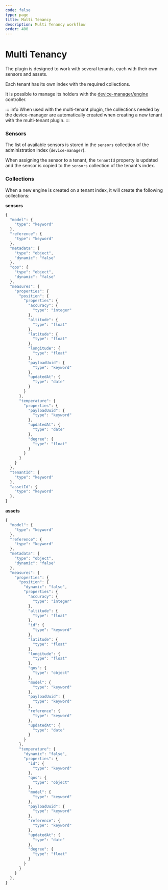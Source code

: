 ```yaml
---
code: false
type: page
title: Multi Tenancy
description: Multi Tenancy workflow
order: 400
---
```


# Multi Tenancy

The plugin is designed to work with several tenants, each with their own sensors and assets.

Each tenant has its own index with the required collections.

It is possible to manage its holders with the [device-manager/engine](/kuzzle-iot-platform/device-manager/1/controllers/engine) controller.

::: info
When used with the multi-tenant plugin, the collections needed by the device-manager are automatically created when creating a new tenant with the multi-tenant plugin.
:::

### Sensors

The list of available sensors is stored in the `sensors` collection of the administration index (`device-manager`).

When assigning the sensor to a tenant, the `tenantId` property is updated and the sensor is copied to the `sensors` collection of the tenant's index.

### Collections

When a new engine is created on a tenant index, it will create the following collections:

**sensors**

```js
{
  "model": {
    "type": "keyword"
  },
  "reference": {
    "type": "keyword"
  },
  "metadata": {
    "type": "object",
    "dynamic": "false"
  },
  "qos": {
    "type": "object",
    "dynamic": "false"
  },
  "measures": {
    "properties": {
      "position": {
        "properties": {
          "accuracy": {
            "type": "integer"
          },
          "altitude": {
            "type": "float"
          },
          "latitude": {
            "type": "float"
          },
          "longitude": {
            "type": "float"
          },
          "payloadUuid": {
            "type": "keyword"
          },
          "updatedAt": {
            "type": "date"
          }
        }
      },
      "temperature": {
        "properties": {
          "payloadUuid": {
            "type": "keyword"
          },
          "updatedAt": {
            "type": "date"
          },
          "degree": {
            "type": "float"
          }
        }
      }
    }
  },
  "tenantId": {
    "type": "keyword"
  },
  "assetId": {
    "type": "keyword"
  },
}
```

**assets**

```js
{  
  "model": {
    "type": "keyword"
  },
  "reference": {
    "type": "keyword"
  },
  "metadata": {
    "type": "object",
    "dynamic": "false"
  },
  "measures": {
    "properties": {
      "position": {
        "dynamic": "false",
        "properties": {
          "accuracy": {
            "type": "integer"
          },
          "altitude": {
            "type": "float"
          },
          "id": {
            "type": "keyword"
          },
          "latitude": {
            "type": "float"
          },
          "longitude": {
            "type": "float"
          },
          "qos": {
            "type": "object"
          },
          "model": {
            "type": "keyword"
          },
          "payloadUuid": {
            "type": "keyword"
          },
          "reference": {
            "type": "keyword"
          },
          "updatedAt": {
            "type": "date"
          }
        }
      },
      "temperature": {
        "dynamic": "false",
        "properties": {
          "id": {
            "type": "keyword"
          },
          "qos": {
            "type": "object"
          },
          "model": {
            "type": "keyword"
          },
          "payloadUuid": {
            "type": "keyword"
          },
          "reference": {
            "type": "keyword"
          },
          "updatedAt": {
            "type": "date"
          },
          "degree": {
            "type": "float"
          }
        }
      }
    }
  },
}
```
